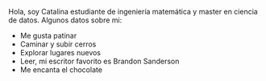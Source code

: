 Hola, soy Catalina estudiante de ingeniería matemática y master en ciencia de datos. 
Algunos datos sobre mi:
* Me gusta patinar 
* Caminar y subir cerros
* Explorar lugares nuevos 
* Leer, mi escritor favorito es Brandon Sanderson 
* Me encanta el chocolate 